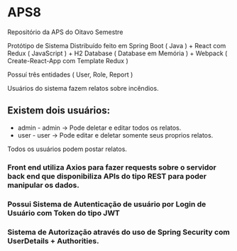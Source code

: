 # APS8
Repositório da APS do Oitavo Semestre

Protótipo de Sistema Distribuído feito em Spring Boot ( Java ) + React com Redux ( JavaScript ) + H2 Database ( Database em Memória ) + Webpack ( Create-React-App com Template Redux )

Possuí três entidades ( User, Role, Report )

Usuários do sistema fazem relatos sobre incêndios.

## Existem dois usuários:
* admin - admin -> Pode deletar e editar todos os relatos.
* user - user -> Pode editar e deletar somente seus proprios relatos.

Todos os usuários podem postar relatos.

### Front end utiliza Axios para fazer requests sobre o servidor back end que disponibiliza APIs do tipo REST para poder manipular os dados.
### Possui Sistema de Autenticação de usuário por Login de Usuário com Token do tipo JWT 
### Sistema de Autorização através do uso de Spring Security com UserDetails + Authorities.
